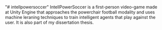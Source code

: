 "# intellpowersoccer" 
IntellPowerSoccer is a first-person video-game made at Unity Engine that approaches the powerchair football modality and uses machine leraning techniques to train intelligent agents that play against the user. It is also part of my dissertation thesis.
